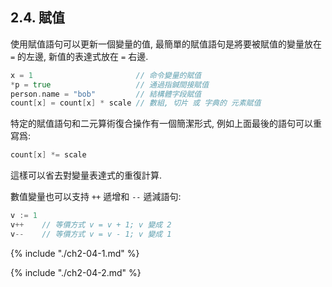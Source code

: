 ## 2.4. 賦值

使用賦值語句可以更新一個變量的值, 最簡單的賦值語句是將要被賦值的變量放在 `=` 的左邊, 新值的表達式放在 `=` 右邊.

```Go
x = 1                       // 命令變量的賦值
*p = true                   // 通過指鍼間接賦值
person.name = "bob"         // 結構體字段賦值
count[x] = count[x] * scale // 數組, 切片 或 字典的 元素賦值 
```

特定的賦值語句和二元算術復合操作有一個簡潔形式, 例如上面最後的語句可以重寫爲:

```Go
count[x] *= scale 
```

這樣可以省去對變量表達式的重復計算.

數值變量也可以支持 `++` 遞增和 `--` 遞減語句:

```Go
v := 1 
v++    // 等價方式 v = v + 1; v 變成 2 
v--    // 等價方式 v = v - 1; v 變成 1 
```

{% include "./ch2-04-1.md" %}

{% include "./ch2-04-2.md" %}

